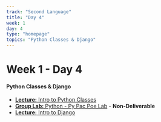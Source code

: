 ```yaml
---
track: "Second Language"
title: "Day 4"
week: 1
day: 4
type: "homepage"
topics: "Python Classes & Django"
---
```


# Week 1 - Day 4

#### Python Classes & Django
- [**Lecture:** Intro to Python Classes](/second-language/week-1/day-4/lecture-materials/intro-to-python-classes/)
- [**Group Lab:** Python - Py Pac Poe Lab](/second-language/week-1/day-4/labs/python-py-pac-poe-lab/) - **Non-Deliverable**
- [**Lecture:** Intro to Django](/second-language/week-1/day-4/lecture-materials/intro-to-django/)



